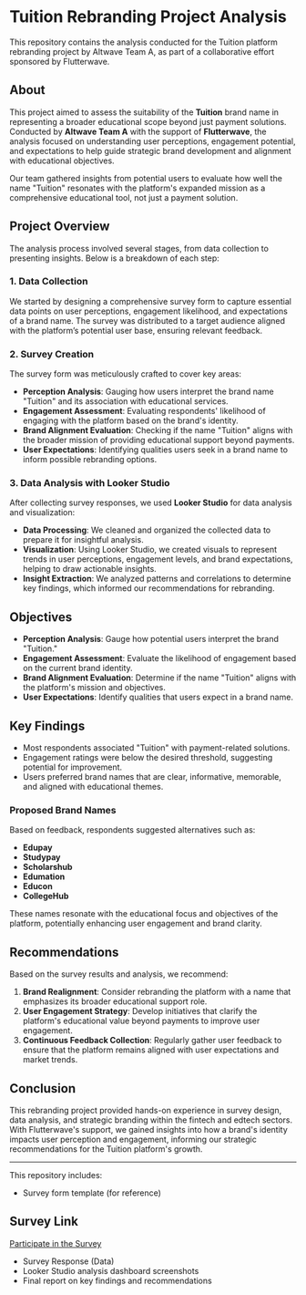 # Tuition Rebranding Project Analysis

This repository contains the analysis conducted for the Tuition platform rebranding project by Altwave Team A, as part of a collaborative effort sponsored by Flutterwave.

## About

This project aimed to assess the suitability of the **Tuition** brand name in representing a broader educational scope beyond just payment solutions. Conducted by **Altwave Team A** with the support of **Flutterwave**, the analysis focused on understanding user perceptions, engagement potential, and expectations to help guide strategic brand development and alignment with educational objectives.

Our team gathered insights from potential users to evaluate how well the name "Tuition" resonates with the platform's expanded mission as a comprehensive educational tool, not just a payment solution.

## Project Overview

The analysis process involved several stages, from data collection to presenting insights. Below is a breakdown of each step:

### 1. Data Collection
We started by designing a comprehensive survey form to capture essential data points on user perceptions, engagement likelihood, and expectations of a brand name. The survey was distributed to a target audience aligned with the platform’s potential user base, ensuring relevant feedback.

### 2. Survey Creation
The survey form was meticulously crafted to cover key areas:
   - **Perception Analysis**: Gauging how users interpret the brand name "Tuition" and its association with educational services.
   - **Engagement Assessment**: Evaluating respondents' likelihood of engaging with the platform based on the brand's identity.
   - **Brand Alignment Evaluation**: Checking if the name "Tuition" aligns with the broader mission of providing educational support beyond payments.
   - **User Expectations**: Identifying qualities users seek in a brand name to inform possible rebranding options.

### 3. Data Analysis with Looker Studio
After collecting survey responses, we used **Looker Studio** for data analysis and visualization:
   - **Data Processing**: We cleaned and organized the collected data to prepare it for insightful analysis.
   - **Visualization**: Using Looker Studio, we created visuals to represent trends in user perceptions, engagement levels, and brand expectations, helping to draw actionable insights.
   - **Insight Extraction**: We analyzed patterns and correlations to determine key findings, which informed our recommendations for rebranding.

## Objectives

- **Perception Analysis**: Gauge how potential users interpret the brand "Tuition."
- **Engagement Assessment**: Evaluate the likelihood of engagement based on the current brand identity.
- **Brand Alignment Evaluation**: Determine if the name "Tuition" aligns with the platform's mission and objectives.
- **User Expectations**: Identify qualities that users expect in a brand name.

## Key Findings

- Most respondents associated "Tuition" with payment-related solutions.
- Engagement ratings were below the desired threshold, suggesting potential for improvement.
- Users preferred brand names that are clear, informative, memorable, and aligned with educational themes.

### Proposed Brand Names
Based on feedback, respondents suggested alternatives such as:

- **Edupay**
- **Studypay**
- **Scholarshub**
- **Edumation**
- **Educon**
- **CollegeHub**

These names resonate with the educational focus and objectives of the platform, potentially enhancing user engagement and brand clarity.

## Recommendations

Based on the survey results and analysis, we recommend:
1. **Brand Realignment**: Consider rebranding the platform with a name that emphasizes its broader educational support role.
2. **User Engagement Strategy**: Develop initiatives that clarify the platform's educational value beyond payments to improve user engagement.
3. **Continuous Feedback Collection**: Regularly gather user feedback to ensure that the platform remains aligned with user expectations and market trends.

## Conclusion

This rebranding project provided hands-on experience in survey design, data analysis, and strategic branding within the fintech and edtech sectors. With Flutterwave's support, we gained insights into how a brand's identity impacts user perception and engagement, informing our strategic recommendations for the Tuition platform's growth.

---

This repository includes:
- Survey form template (for reference)
## Survey Link
[Participate in the Survey](https://docs.google.com/forms/d/1Ou0HHoYOJ9psSUIO303L0fw9Wm8HHB7jEnv5WgR8gec/prefill)

- Survey Response (Data)
- Looker Studio analysis dashboard screenshots
- Final report on key findings and recommendations
